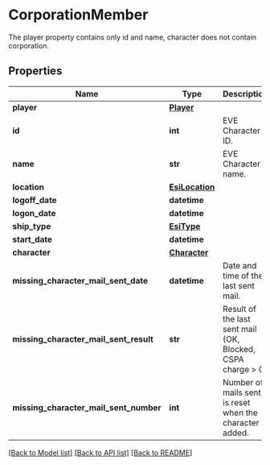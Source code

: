 # CorporationMember

The player property contains only id and name, character does not contain corporation.
## Properties
Name | Type | Description | Notes
------------ | ------------- | ------------- | -------------
**player** | [**Player**](Player.md) |  | [optional] 
**id** | **int** | EVE Character ID. | 
**name** | **str** | EVE Character name. | 
**location** | [**EsiLocation**](EsiLocation.md) |  | [optional] 
**logoff_date** | **datetime** |  | [optional] 
**logon_date** | **datetime** |  | [optional] 
**ship_type** | [**EsiType**](EsiType.md) |  | [optional] 
**start_date** | **datetime** |  | [optional] 
**character** | [**Character**](Character.md) |  | [optional] 
**missing_character_mail_sent_date** | **datetime** | Date and time of the last sent mail. | [optional] 
**missing_character_mail_sent_result** | **str** | Result of the last sent mail (OK, Blocked, CSPA charge &gt; 0) | [optional] 
**missing_character_mail_sent_number** | **int** | Number of mails sent, is reset when the character is added. | [optional] 

[[Back to Model list]](../README.md#documentation-for-models) [[Back to API list]](../README.md#documentation-for-api-endpoints) [[Back to README]](../README.md)


